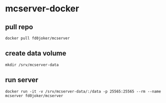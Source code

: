 # mcserver-docker
## pull repo
```docker pull fd0joker/mcserver```
## create data volume
```mkdir /srv/mcserver-data```
## run server
```docker run -it -v /srv/mcserver-data/:/data -p 25565:25565 --rm --name mcserver fd0joker/mcserver```
